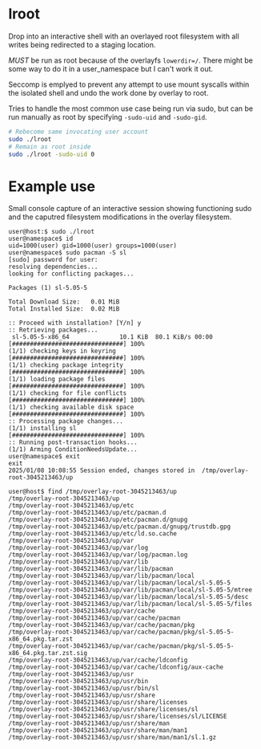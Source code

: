 # lroot

Drop into an interactive shell with an overlayed root filesystem with all writes being redirected to a staging location.

_MUST_ be run as root because of the overlayfs `lowerdir=/`. There might be some way to do it in a user_namespace but I can't work it out.

Seccomp is emplyed to prevent any attempt to use mount syscalls within the isolated shell and undo the work done by overlay to root.

Tries to handle the most common use case being run via sudo, but can be run manually as root by specifying `-sudo-uid` and `-sudo-gid`.

```bash
# Rebecome same invocating user account
sudo ./lroot
# Remain as root inside
sudo ./lroot -sudo-uid 0
```


# Example use

Small console capture of an interactive session showing functioning sudo and the caputred filesystem modifications in the overlay filesystem.

```console
user@host:$ sudo ./lroot
user@namespace$ id
uid=1000(user) gid=1000(user) groups=1000(user)
user@namespace$ sudo pacman -S sl
[sudo] password for user: 
resolving dependencies...
looking for conflicting packages...

Packages (1) sl-5.05-5

Total Download Size:   0.01 MiB
Total Installed Size:  0.02 MiB

:: Proceed with installation? [Y/n] y
:: Retrieving packages...
 sl-5.05-5-x86_64              10.1 KiB  80.1 KiB/s 00:00 [###############################] 100%
(1/1) checking keys in keyring                            [###############################] 100%
(1/1) checking package integrity                          [###############################] 100%
(1/1) loading package files                               [###############################] 100%
(1/1) checking for file conflicts                         [###############################] 100%
(1/1) checking available disk space                       [###############################] 100%
:: Processing package changes...
(1/1) installing sl                                       [###############################] 100%
:: Running post-transaction hooks...
(1/1) Arming ConditionNeedsUpdate...
user@namespace$ exit
exit
2025/01/08 10:08:55 Session ended, changes stored in  /tmp/overlay-root-3045213463/up

user@host$ find /tmp/overlay-root-3045213463/up
/tmp/overlay-root-3045213463/up
/tmp/overlay-root-3045213463/up/etc
/tmp/overlay-root-3045213463/up/etc/pacman.d
/tmp/overlay-root-3045213463/up/etc/pacman.d/gnupg
/tmp/overlay-root-3045213463/up/etc/pacman.d/gnupg/trustdb.gpg
/tmp/overlay-root-3045213463/up/etc/ld.so.cache
/tmp/overlay-root-3045213463/up/var
/tmp/overlay-root-3045213463/up/var/log
/tmp/overlay-root-3045213463/up/var/log/pacman.log
/tmp/overlay-root-3045213463/up/var/lib
/tmp/overlay-root-3045213463/up/var/lib/pacman
/tmp/overlay-root-3045213463/up/var/lib/pacman/local
/tmp/overlay-root-3045213463/up/var/lib/pacman/local/sl-5.05-5
/tmp/overlay-root-3045213463/up/var/lib/pacman/local/sl-5.05-5/mtree
/tmp/overlay-root-3045213463/up/var/lib/pacman/local/sl-5.05-5/desc
/tmp/overlay-root-3045213463/up/var/lib/pacman/local/sl-5.05-5/files
/tmp/overlay-root-3045213463/up/var/cache
/tmp/overlay-root-3045213463/up/var/cache/pacman
/tmp/overlay-root-3045213463/up/var/cache/pacman/pkg
/tmp/overlay-root-3045213463/up/var/cache/pacman/pkg/sl-5.05-5-x86_64.pkg.tar.zst
/tmp/overlay-root-3045213463/up/var/cache/pacman/pkg/sl-5.05-5-x86_64.pkg.tar.zst.sig
/tmp/overlay-root-3045213463/up/var/cache/ldconfig
/tmp/overlay-root-3045213463/up/var/cache/ldconfig/aux-cache
/tmp/overlay-root-3045213463/up/usr
/tmp/overlay-root-3045213463/up/usr/bin
/tmp/overlay-root-3045213463/up/usr/bin/sl
/tmp/overlay-root-3045213463/up/usr/share
/tmp/overlay-root-3045213463/up/usr/share/licenses
/tmp/overlay-root-3045213463/up/usr/share/licenses/sl
/tmp/overlay-root-3045213463/up/usr/share/licenses/sl/LICENSE
/tmp/overlay-root-3045213463/up/usr/share/man
/tmp/overlay-root-3045213463/up/usr/share/man/man1
/tmp/overlay-root-3045213463/up/usr/share/man/man1/sl.1.gz
```
